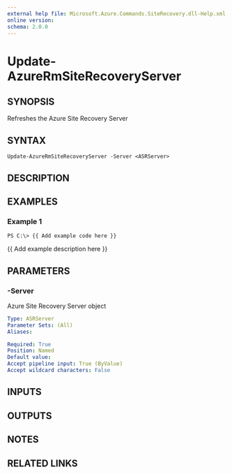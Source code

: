 ```yaml
---
external help file: Microsoft.Azure.Commands.SiteRecovery.dll-Help.xml
online version: 
schema: 2.0.0
---
```


# Update-AzureRmSiteRecoveryServer
## SYNOPSIS
Refreshes the Azure Site Recovery Server

## SYNTAX

```
Update-AzureRmSiteRecoveryServer -Server <ASRServer>
```

## DESCRIPTION

## EXAMPLES

### Example 1
```
PS C:\> {{ Add example code here }}
```

{{ Add example description here }}

## PARAMETERS

### -Server
Azure Site Recovery Server object

```yaml
Type: ASRServer
Parameter Sets: (All)
Aliases: 

Required: True
Position: Named
Default value: 
Accept pipeline input: True (ByValue)
Accept wildcard characters: False
```

## INPUTS

## OUTPUTS

## NOTES

## RELATED LINKS

